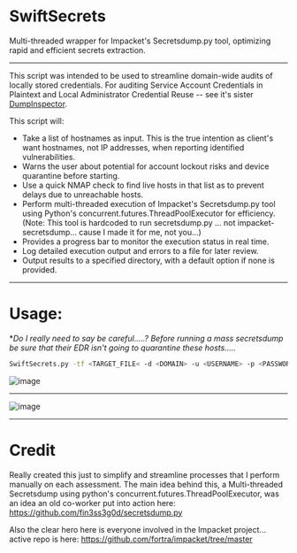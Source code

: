 # SwiftSecrets
Multi-threaded wrapper for Impacket's Secretsdump.py tool, optimizing rapid and efficient secrets extraction.
___

This script was intended to be used to streamline domain-wide audits of locally stored credentials. For auditing Service Account Credentials in Plaintext and Local Administrator Credential Reuse -- see it's sister [DumpInspector](https://github.com/mattmillen15/DumpInspector).

This script will:
- Take a list of hostnames as input. This is the true intention as client's want hostnames, not IP addresses, when reporting identified vulnerabilities.
- Warns the user about potential for account lockout risks and device quarantine before starting.
- Use a quick NMAP check to find live hosts in that list as to prevent delays due to unreachable hosts.
- Perform multi-threaded execution of Impacket's Secretsdump.py tool using Python's concurrent.futures.ThreadPoolExecutor for efficiency. (Note: This tool is hardcoded to run secretsdump.py ... not impacket-secretsdump... cause I made it for me, not you...)
- Provides a progress bar to monitor the execution status in real time.
- Log detailed execution output and errors to a file for later review.
- Output results to a specified directory, with a default option if none is provided.
___

# Usage:
**Do I really need to say be careful.....? Before running a mass secretsdump be sure that their EDR isn't going to quarantine these hosts.....*

```zsh
SwiftSecrets.py -tf <TARGET_FILE< -d <DOMAIN> -u <USERNAME> -p <PASSWORD? [-o OUTPUT]
```
![image](https://github.com/mattmillen15/SwiftSecrets/assets/68832392/63175347-c940-44f7-80b7-3c39f8ca7b27)
___
![image](https://github.com/mattmillen15/SwiftSecrets/assets/68832392/ab7757b8-3197-46fd-9379-fa7e5fa7e113)

___

# Credit
Really created this just to simplify and streamline processes that I perform manually on each assessment. The main idea behind this, a Multi-threaded Secretsdump using python's concurrent.futures.ThreadPoolExecutor, was an idea an old co-worker put into action here: https://github.com/fin3ss3g0d/secretsdump.py

Also the clear hero here is everyone involved in the Impacket project... active repo is here: https://github.com/fortra/impacket/tree/master
